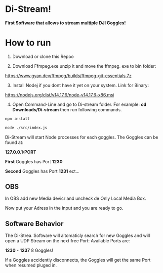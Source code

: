 ﻿# Di-Stream! 
**First Software that allows to stream multiple DJI Goggles!**
 
# How to run

1. Download or clone this Repoo

2. Download Ffmpeg.exe unzip it and move the ffmpeg. exe to bin folder:

https://www.gyan.dev/ffmpeg/builds/ffmpeg-git-essentials.7z

3. Install Nodej if you dont have it yet on your system. 
Link for Binary:

https://nodejs.org/dist/v14.17.6/node-v14.17.6-x86.msi

4. Open Command-Line and go to Di-stream folder. For example:
**cd Downloads/Di-stream** 
then run following commands. 

```sh
npm install
```

```sh
node ./src/index.js
```

Di-Stream will start Node processes for each goggles. The Goggles can be found at:

**127.0.0.1:PORT**

**First** Goggles has Port **1230**

**Second** Goggles has Port **1231** ect... 


## OBS

In OBS add new Media devicr and uncheck de Only Local Media Box. 

Now put your Adress in the input and you are ready to go. 

## Software Behavior

The Di-Strea. Software will aitomaticly search for new Goggles and will open a UDP Stream on  the next free Port:
Available Ports are:

**1230** - **1237** 8 Goggles! 

If a Goggles accidently disconnects, the Goggles will get the same Port when resumed pluged in. 







